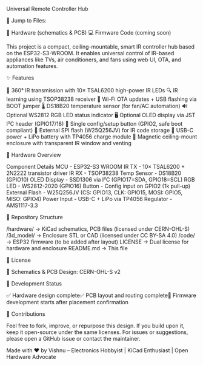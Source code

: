Universal Remote Controller Hub


📂 Jump to Files:

🔧 Hardware (schematics & PCB)
💻 Firmware Code (coming soon)



This project is a compact, ceiling-mountable, smart IR controller hub based on the ESP32-S3-WROOM. 
It enables universal control of IR-based appliances like TVs, air conditioners, and fans using web UI, OTA, and automation features.


✨ Features

🔁 360° IR transmission with 10× TSAL6200 high-power IR LEDs
🔍 IR learning using TSOP38238 receiver
📡 Wi-Fi OTA updates + USB flashing via BOOT jumper
🌡️ DS18B20 temperature sensor (for fan/AC automation)
🔊 Optional WS2812 RGB LED status indicator
🖥️ Optional OLED display via JST I²C header (GPIO17/18)
🔘 Single config/setup button (GPIO2, safe boot compliant)
💾 External SPI flash (W25Q256JV) for IR code storage
🔌 USB-C power + LiPo battery with TP4056 charge module
🧲 Magnetic ceiling-mount enclosure with transparent IR window and venting

🧱 Hardware Overview	
	
Component	Details
MCU	- ESP32-S3 WROOM
IR TX	- 10× TSAL6200 + 2N2222 transistor driver
IR RX	- TSOP38238
Temp Sensor	- DS18B20 (GPIO10)
OLED Display	- SSD1306 via I²C (GPIO17=SDA, GPIO18=SCL)
RGB LED	- WS2812-2020 (GPIO16)
Button	- Config input on GPIO2 (1k pull-up)
External Flash	- W25Q256JV (CS: GPIO13, CLK: GPIO15, MOSI: GPIO5, MISO: GPIO4)
Power Input	- USB-C + LiPo via TP4056
Regulator	- AMS1117-3.3

📁 Repository Structure

/hardware/         → KiCad schematics, PCB files (licensed under CERN-OHL-S)
/3d_model/         → Enclosure STL or CAD (licensed under CC BY-SA 4.0)
/code/             → ESP32 firmware (to be added after layout)
LICENSE            → Dual license for hardware and enclosure
README.md          → This file

🧾 License

🔧 Schematics & PCB Design: CERN-OHL-S v2

🚧 Development Status

✅ Hardware design complete✅ PCB layout and routing complete🔲 Firmware development starts after placement confirmation


🙌 Contributions

Feel free to fork, improve, or repurpose this design. If you build upon it, keep it open-source under the same licenses.
For issues or suggestions, please open a GitHub issue or contact the maintainer.


Made with ❤️ by Vishnu – Electronics Hobbyist | KiCad Enthusiast | Open Hardware Advocate
